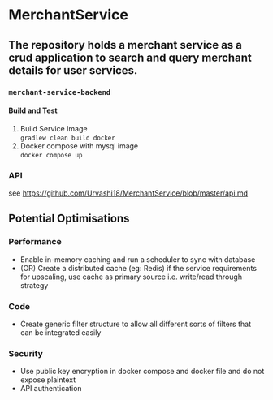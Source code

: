 # MerchantService
## The repository holds a merchant service as a crud application to search and query merchant details for user services.

### `merchant-service-backend`
#### Build and Test 
 1. Build Service Image \
    `gradlew clean build docker` 
 2. Docker compose with mysql image \
    `docker compose up`
    
### API

see https://github.com/Urvashi18/MerchantService/blob/master/api.md

## Potential Optimisations
### Performance
  - Enable in-memory caching and run a scheduler to sync with database
  - (OR) Create a distributed cache (eg: Redis) if the service requirements for upscaling, use cache as primary source i.e. write/read through strategy
### Code
  - Create generic filter structure to allow all different sorts of filters that can be integrated easily 
### Security
  - Use public key encryption in docker compose and docker file and do not expose plaintext
  - API authentication


